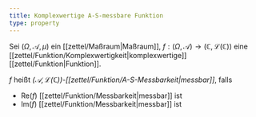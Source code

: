```yaml
---
title: Komplexwertige A-S-messbare Funktion
type: property
---
```


Sei $(\Omega, \mathcal{A}, \mu)$ ein [[zettel/Maßraum|Maßraum]], $f: (\Omega, \mathcal{A}) \to (\mathbb{C}, \mathcal{L}(\mathbb{C}))$ eine [[zettel/Funktion/Komplexwertigkeit|komplexwertige]] [[zettel/Funktion|Funktion]].

$f$ heißt *$(\mathcal{A}, \mathcal{L}(\mathbb{C}))$-[[zettel/Funktion/A-S-Messbarkeit|messbar]]*, falls
- $\text{Re}(f)$ [[zettel/Funktion/Messbarkeit|messbar]] ist
- $\text{Im}(f)$ [[zettel/Funktion/Messbarkeit|messbar]] ist